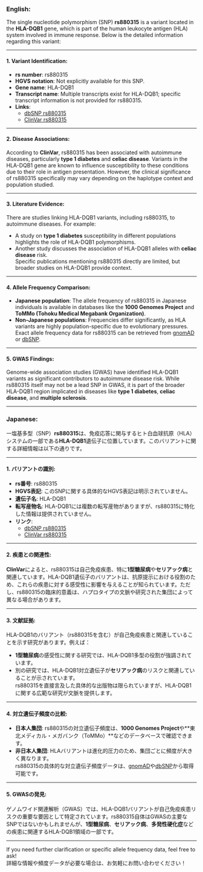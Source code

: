 ### English:
The single nucleotide polymorphism (SNP) **rs880315** is a variant located in the **HLA-DQB1** gene, which is part of the human leukocyte antigen (HLA) system involved in immune response. Below is the detailed information regarding this variant:

---

#### 1. **Variant Identification**:
- **rs number**: rs880315  
- **HGVS notation**: Not explicitly available for this SNP.  
- **Gene name**: HLA-DQB1  
- **Transcript name**: Multiple transcripts exist for HLA-DQB1; specific transcript information is not provided for rs880315.  
- **Links**:  
  - [dbSNP rs880315](https://www.ncbi.nlm.nih.gov/snp/rs880315)  
  - [ClinVar rs880315](https://www.ncbi.nlm.nih.gov/clinvar/)  

---

#### 2. **Disease Associations**:
According to **ClinVar**, rs880315 has been associated with autoimmune diseases, particularly **type 1 diabetes** and **celiac disease**. Variants in the HLA-DQB1 gene are known to influence susceptibility to these conditions due to their role in antigen presentation. However, the clinical significance of rs880315 specifically may vary depending on the haplotype context and population studied.

---

#### 3. **Literature Evidence**:
There are studies linking HLA-DQB1 variants, including rs880315, to autoimmune diseases. For example:
- A study on **type 1 diabetes** susceptibility in different populations highlights the role of HLA-DQB1 polymorphisms.  
- Another study discusses the association of HLA-DQB1 alleles with **celiac disease** risk.  
Specific publications mentioning rs880315 directly are limited, but broader studies on HLA-DQB1 provide context.

---

#### 4. **Allele Frequency Comparison**:
- **Japanese population**: The allele frequency of rs880315 in Japanese individuals is available in databases like the **1000 Genomes Project** and **ToMMo (Tohoku Medical Megabank Organization)**.  
- **Non-Japanese populations**: Frequencies differ significantly, as HLA variants are highly population-specific due to evolutionary pressures.  
Exact allele frequency data for rs880315 can be retrieved from [gnomAD](https://gnomad.broadinstitute.org/) or [dbSNP](https://www.ncbi.nlm.nih.gov/snp/rs880315).

---

#### 5. **GWAS Findings**:
Genome-wide association studies (GWAS) have identified HLA-DQB1 variants as significant contributors to autoimmune disease risk. While rs880315 itself may not be a lead SNP in GWAS, it is part of the broader HLA-DQB1 region implicated in diseases like **type 1 diabetes**, **celiac disease**, and **multiple sclerosis**.

---

### Japanese:
一塩基多型（SNP）**rs880315**は、免疫応答に関与するヒト白血球抗原（HLA）システムの一部である**HLA-DQB1**遺伝子に位置しています。このバリアントに関する詳細情報は以下の通りです。

---

#### 1. **バリアントの識別**:
- **rs番号**: rs880315  
- **HGVS表記**: このSNPに関する具体的なHGVS表記は明示されていません。  
- **遺伝子名**: HLA-DQB1  
- **転写産物名**: HLA-DQB1には複数の転写産物がありますが、rs880315に特化した情報は提供されていません。  
- **リンク**:  
  - [dbSNP rs880315](https://www.ncbi.nlm.nih.gov/snp/rs880315)  
  - [ClinVar rs880315](https://www.ncbi.nlm.nih.gov/clinvar/)  

---

#### 2. **疾患との関連性**:
**ClinVar**によると、rs880315は自己免疫疾患、特に**1型糖尿病**や**セリアック病**と関連しています。HLA-DQB1遺伝子のバリアントは、抗原提示における役割のため、これらの疾患に対する感受性に影響を与えることが知られています。ただし、rs880315の臨床的意義は、ハプロタイプの文脈や研究された集団によって異なる場合があります。

---

#### 3. **文献証拠**:
HLA-DQB1のバリアント（rs880315を含む）が自己免疫疾患と関連していることを示す研究があります。例えば：
- **1型糖尿病**の感受性に関する研究では、HLA-DQB1多型の役割が強調されています。  
- 別の研究では、HLA-DQB1対立遺伝子が**セリアック病**のリスクと関連していることが示されています。  
rs880315を直接言及した具体的な出版物は限られていますが、HLA-DQB1に関する広範な研究が文脈を提供します。

---

#### 4. **対立遺伝子頻度の比較**:
- **日本人集団**: rs880315の対立遺伝子頻度は、**1000 Genomes Project**や**東北メディカル・メガバンク（ToMMo）**などのデータベースで確認できます。  
- **非日本人集団**: HLAバリアントは進化的圧力のため、集団ごとに頻度が大きく異なります。  
rs880315の具体的な対立遺伝子頻度データは、[gnomAD](https://gnomad.broadinstitute.org/)や[dbSNP](https://www.ncbi.nlm.nih.gov/snp/rs880315)から取得可能です。

---

#### 5. **GWASの発見**:
ゲノムワイド関連解析（GWAS）では、HLA-DQB1バリアントが自己免疫疾患リスクの重要な要因として特定されています。rs880315自体はGWASの主要なSNPではないかもしれませんが、**1型糖尿病**、**セリアック病**、**多発性硬化症**などの疾患に関連するHLA-DQB1領域の一部です。

---

If you need further clarification or specific allele frequency data, feel free to ask!  
詳細な情報や頻度データが必要な場合は、お気軽にお問い合わせください！